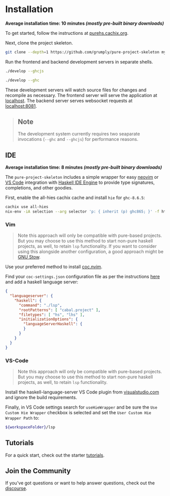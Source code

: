 # Installation

**Average installation time: 10 minutes _(mostly pre-built binary downloads)_**

To get started, follow the instructions at [purehs.cachix.org](https://purehs.cachix.org).

Next, clone the project skeleton. 

```bash
git clone --depth=1 https://github.com/grumply/pure-project-skeleton myapp/
```

Run the frontend and backend development servers in separate shells.

```bash
./develop --ghcjs
```

```bash
./develop --ghc
```

These development servers will watch source files for changes and recompile as necessary.  The frontend server will serve the application at [localhost](localhost). The backend server serves websocket requests at [localhost:8081](localhost:8081).

> ## Note 
> 
> The development system currently requires two seaparate invocations (`--ghc` and `--ghcjs`) for performance reasons.

## IDE

**Average installation time: 8 minutes _(mostly pre-built binary downloads)_**

The `pure-project-skeleton` includes a simple wrapper for easy [neovim](https://neovim.io) or [VS Code](https://code.visualstudio.com) integration with [Haskell IDE Engine](https://github.com/haskell/haskell-ide-engine) to provide type signatures, completions, and other goodies.

First, enable the all-hies cachix cache and install `hie` for `ghc-8.6.5`:

```bash
cachix use all-hies
nix-env -iA selection --arg selector 'p: { inherit (p) ghc865; }' -f https://github.com/infinisil/all-hies/tarball/master
```

### Vim

> Note this approach will only be compatible with pure-based projects. But you may choose to use this method to start non-pure haskell projects, as well, to retain `lsp` functionality. If you want to consider using this alongside another configuration, a good approach might be [GNU Stow](https://www.gnu.org/software/stow/).

Use your preferred method to install [coc.nvim](https://github.com/neoclide/coc.nvim). 

Find your `coc-settings.json` configuration file as per the instructions [here](https://github.com/neoclide/coc.nvim/wiki/Using-the-configuration-file#configuration-file-resolve) and add a haskell language server:

```json
{
  "languageserver": {
    "haskell": {
      "command": "./lsp",
      "rootPatterns": [ "cabal.project" ],
      "filetypes": [ "hs", "lhs" ],
      "initializationOptions": {
        "languageServerHaskell": {
        }
      }
    }
  }
}
```

### VS-Code

> Note this approach will only be compatible with pure-based projects. But you may choose to use this method to start non-pure haskell projects, as well, to retain `lsp` functionality.

Install the haskell-language-server VS Code plugin from [visualstudio.com](https://marketplace.visualstudio.com/items?itemName=alanz.vscode-hie-server) and ignore the build requirements.

Finally, in VS Code settings search for `useHieWrapper` and be sure the `Use Custom Hie Wrapper` checkbox is selected and set the `User Custom Hie Wrapper Path` to:

```bash
${workspaceFolder}/lsp
```

## Tutorials

For a quick start, check out the starter [tutorials](/tut/basics).

## Join the Community

If you've got questions or want to help answer questions, check out the [discourse](http://discourse.purehs.org).

